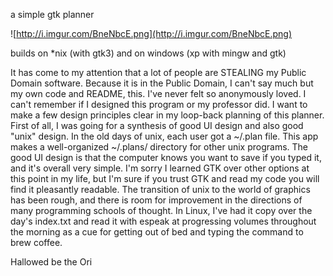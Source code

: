 a simple gtk planner

![http://i.imgur.com/BneNbcE.png](http://i.imgur.com/BneNbcE.png)

builds on *nix (with gtk3) and on windows (xp with mingw and gtk)

It has come to my attention that a lot of people are STEALING my Public Domain software. Because it is in the Public Domain, I can't say much but my own code and README, this. I've never felt so anonymously loved. I can't remember if I designed this program or my professor did. I want to make a few design principles clear in my loop-back planning of this planner. First of all, I was going for a synthesis of good UI design and also good "unix" design. In the old days of unix, each user got a ~/.plan file. This app makes a well-organized ~/.plans/ directory for other unix programs. The good UI design is that the computer knows you want to save if you typed it, and it's overall very simple. I'm sorry I learned GTK over other options at this point in my life, but I'm sure if you trust GTK and read my code you will find it pleasantly readable. The transition of unix to the world of graphics has been rough, and there is room for improvement in the directions of many programming schools of thought. In Linux, I've had it copy over the day's index.txt and read it with espeak at progressing volumes throughout the morning as a cue for getting out of bed and typing the command to brew coffee.

Hallowed be the Ori

